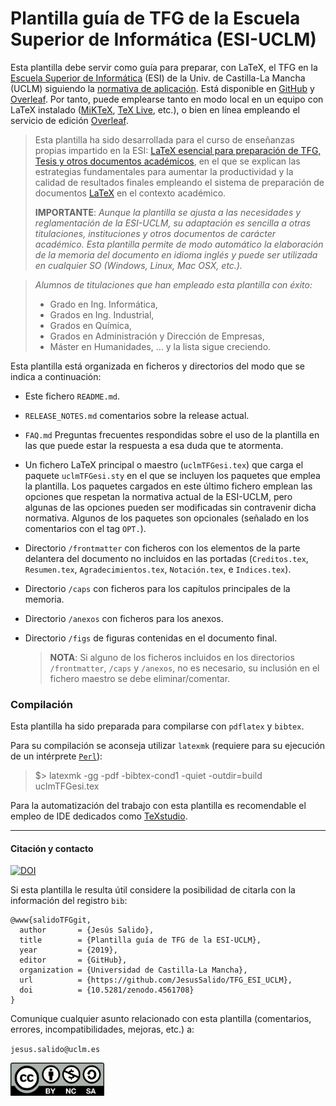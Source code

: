 # Plantilla guía de TFG de la Escuela Superior de Informática (ESI-UCLM)

Esta plantilla debe servir como guía para preparar, con LaTeX, el TFG en la [Escuela Superior de Informática](http://webpub.esi.uclm.es/) (ESI) de la Univ. de Castilla-La Mancha (UCLM) siguiendo la [normativa de aplicación](https://pruebasaluuclm.sharepoint.com/sites/esicr/tfg/SitePages/Inicio.aspx). Está disponible en [GitHub](https://github.com/JesusSalido/TFG_ESI_UCLM)  y [Overleaf](https://www.overleaf.com/latex/templates/plantilla-de-tfg-escuela-superior-de-informatica-uclm/phjgscmfqtsw). Por tanto, puede emplearse tanto en modo local en un equipo con LaTeX instalado ([MiKTeX](https://miktex.org/), [TeX Live](https://www.tug.org/texlive/), etc.), o bien en línea empleando el servicio de edición [Overleaf](https://www.overleaf.com/latex/templates/plantilla-de-tfg-escuela-superior-de-informatica-uclm/phjgscmfqtsw).

> Esta plantilla ha sido desarrollada para el curso de enseñanzas propias impartido en la ESI: [LaTeX esencial para preparación de TFG, Tesis y otros documentos académicos](http://visilab.etsii.uclm.es/?page_id=1468), en el que se explican las estrategias fundamentales para aumentar la productividad y la calidad de resultados finales empleando el sistema de preparación de documentos [LaTeX](https://www.latex-project.org/) en el contexto académico.
>
> __IMPORTANTE__: 
>_Aunque la plantilla se ajusta a las necesidades y reglamentación de la ESI-UCLM, su adaptación es sencilla a otras titulaciones, instituciones y otros documentos de carácter académico. Esta plantilla permite de modo automático la elaboración de la memoria del documento en idioma inglés y puede ser utilizada en cualquier SO (Windows, Linux, Mac OSX, etc.)._

>_Alumnos de titulaciones que han empleado esta plantilla con éxito:_
> - Grado en Ing. Informática,
> - Grados en Ing. Industrial,
> - Grados en Química,
> - Grados en Administración y Dirección de Empresas,
> - Máster en Humanidades, ... y la lista sigue creciendo.

Esta plantilla está organizada en ficheros y directorios del modo que se indica a continuación:
  - Este fichero ``README.md``.
  - ``RELEASE_NOTES.md`` comentarios sobre la release actual.
  - ``FAQ.md`` Preguntas frecuentes respondidas sobre el uso de la plantilla en las que puede estar la respuesta a esa duda que te atormenta. 
  - Un fichero LaTeX principal o maestro (``uclmTFGesi.tex``) que carga el paquete ``uclmTFGesi.sty`` en el que se incluyen los paquetes que emplea la plantilla. Los paquetes cargados en este último fichero emplean las opciones que respetan la normativa actual de la ESI-UCLM, pero algunas de las opciones pueden ser modificadas sin contravenir dicha normativa. Algunos de los paquetes son opcionales (señalado en los comentarios con el tag `OPT.`).  
  - Directorio ``/frontmatter`` con ficheros con los elementos de la parte delantera del documento no incluidos en las portadas (``Creditos.tex``, ``Resumen.tex``, ``Agradecimientos.tex``, ``Notación.tex``, e ``Indices.tex``).
  - Directorio ``/caps`` con ficheros para los capítulos principales de la memoria.
  - Directorio ``/anexos`` con ficheros para los anexos.
  - Directorio ``/figs`` de figuras contenidas en el documento final.
  
    > __NOTA__: Si alguno de los ficheros incluidos en los directorios ``/frontmatter``, ``/caps`` y ``/anexos``, no es necesario, su inclusión en el fichero maestro se debe eliminar/comentar. 
 

### Compilación 

Esta plantilla ha sido preparada para compilarse con `pdflatex` y `bibtex`.

Para su compilación se aconseja utilizar `latexmk` (requiere para su ejecución de un intérprete [`Perl`](http://strawberryperl.com/)):

> \$> latexmk -gg -pdf -bibtex-cond1 -quiet -outdir=build uclmTFGesi.tex

Para la automatización del trabajo con esta plantilla es recomendable el empleo de IDE dedicados como [TeXstudio](https://www.texstudio.org/).

-----
#### Citación y contacto

[![DOI](https://zenodo.org/badge/191907589.svg)](https://zenodo.org/badge/latestdoi/191907589)

Si esta plantilla le resulta útil considere la posibilidad de citarla con la información del registro `bib`:

```
@www{salidoTFGgit,
  author       = {Jesús Salido},
  title        = {Plantilla guía de TFG de la ESI-UCLM},
  year         = {2019},
  editor       = {GitHub},
  organization = {Universidad de Castilla-La Mancha},
  url          = {https://github.com/JesusSalido/TFG_ESI_UCLM},
  doi          = {10.5281/zenodo.4561708}
}
```

Comunique cualquier asunto relacionado con esta plantilla (comentarios, errores, incompatibilidades, mejoras, etc.) a:

`jesus.salido@uclm.es`

<img src="./figs/by-nc-sa.png" width="150">
